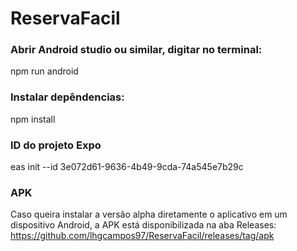 # ReservaFacil

### Abrir Android studio ou similar, digitar no terminal:

npm run android

### Instalar depêndencias:

npm install 

### ID do projeto Expo

eas init --id 3e072d61-9636-4b49-9cda-74a545e7b29c

### APK

Caso queira instalar a versão alpha diretamente o aplicativo em um dispositivo Android, a APK está disponibilizada na aba Releases:
https://github.com/lhgcampos97/ReservaFacil/releases/tag/apk 
